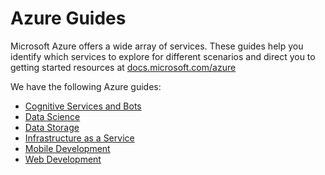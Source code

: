 # Azure Guides

Microsoft Azure offers a wide array of services. These guides help you identify which services to explore for different scenarios and direct you to getting started resources at [docs.microsoft.com/azure](https://docs.microsoft.com/azure?WT.mc_id=academiccontent-github-cxa)

We have the following Azure guides:

* [Cognitive Services and Bots](CognitiveServices.md)
* [Data Science](DataScience.md)
* [Data Storage](DataStorage.md)
* [Infrastructure as a Service](IaaS.md)
* [Mobile Development](MobileDevelopment.md)
* [Web Development](WebDevelopment.md)
